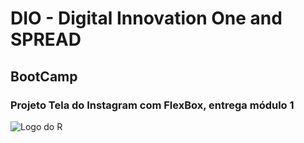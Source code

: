 # DIO - Digital Innovation One and SPREAD

## BootCamp

### Projeto Tela do Instagram com FlexBox, entrega módulo 1

![Logo do R](https://hermes.digitalinnovation.one/tracks/a0fb3b13-3dd0-495e-8f07-77cc1a85991f.png)
